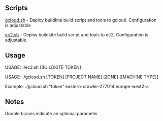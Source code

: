 ## Scripts

[gcloud.sh](gcloud.sh) - Deploy buildkite build script and tools to gcloud. Configuration is adjustable

[ec2.sh](ec2.sh) - Deploy buildkite build script and tools to ec2. Configuration is adjustable. 

## Usage

USAGE: ./ec2.sh [BUILDKITE TOKEN]

USAGE: ./gcloud.sh [TOKEN] [PROJECT NAME] [ZONE] [[MACHINE TYPE]]

Example: ./gcloud.sh "token" eastern-crawler-277014 europe-west2-a

## Notes

Double braces indicate an optional parameter
